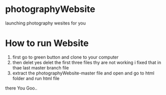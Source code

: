 # photographyWebsite
launching photography wesites for you

# How to run Website

1) first go to green button and clone to your computer
2) then delet yes delet  the first three files thy are not working i fixed that in thae last master branch file 
3) extract the photographyWebsite-master file and open and go to html folder and run html file


there You Goo..
